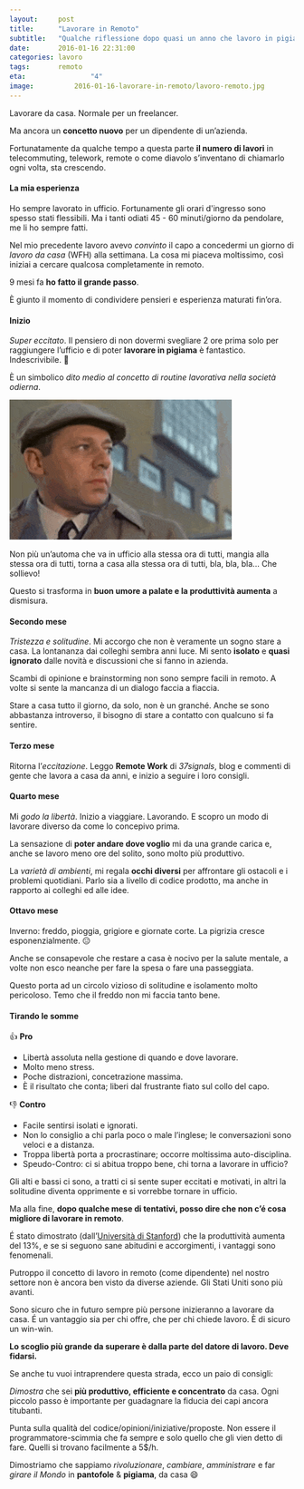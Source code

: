```yaml
---
layout:     post
title:      "Lavorare in Remoto"
subtitle:   "Qualche riflessione dopo quasi un anno che lavoro in pigiama"
date:       2016-01-16 22:31:00
categories: lavoro
tags:       remoto
eta: 				"4"
image: 			2016-01-16-lavorare-in-remoto/lavoro-remoto.jpg
---
```


Lavorare da casa.
Normale per un freelancer.

Ma ancora un **concetto nuovo** per un dipendente di un’azienda. 

Fortunatamente da qualche tempo a questa parte **il numero di lavori** in telecommuting, telework, remote o come diavolo s’inventano di chiamarlo ogni volta, sta crescendo. 


#### La mia esperienza

Ho sempre lavorato in ufficio. Fortunamente gli orari d'ingresso sono spesso stati flessibili. Ma i tanti odiati 45 - 60 minuti/giorno da pendolare, me li ho sempre fatti.

Nel mio precedente lavoro avevo _convinto_ il capo a concedermi un giorno di *lavoro da casa* (WFH) alla settimana. La cosa mi piaceva moltissimo, così iniziai a cercare qualcosa completamente in remoto.

9 mesi fa **ho fatto il grande passo**. 

È giunto il momento di condividere pensieri e esperienza maturati fin’ora.


#### Inizio
*Super eccitato*. Il pensiero di non dovermi svegliare 2 ore prima solo per raggiungere l’ufficio e di poter **lavorare in pigiama** è fantastico. Indescrivibile. 🙌

È un simbolico *dito medio al concetto di routine lavorativa nella società odierna*.

  
!["Fantozzi prende l’autobus al volo"](/assets/article_images/2016-01-16-lavorare-in-remoto/01-STATIC-fantozzi.gif)


Non più un’automa che va in ufficio alla stessa ora di tutti, mangia alla stessa ora di tutti, torna a casa alla stessa ora di tutti, bla, bla, bla... Che sollievo!

Questo si trasforma in **buon umore a palate e la produttività aumenta** a dismisura.

#### Secondo mese
*Tristezza e solitudine*. Mi accorgo che non è veramente un sogno stare a casa. La lontananza dai colleghi sembra anni luce. Mi sento **isolato** e **quasi ignorato** dalle novità e discussioni che si fanno in azienda.

Scambi di opinione e brainstorming non sono sempre facili in remoto. A volte si sente la mancanza di un dialogo faccia a fiaccia.

Stare a casa tutto il giorno, da solo, non è un granché. Anche se sono abbastanza introverso, il bisogno di stare a contatto con qualcuno si fa sentire.

#### Terzo mese
Ritorna l’*eccitazione*.
Leggo **Remote Work** di *37signals*, blog e commenti di gente che lavora a casa da anni, e inizio a seguire i loro consigli.

#### Quarto mese
Mi *godo la libertà*.
Inizio a viaggiare. Lavorando. E scopro un modo di lavorare diverso da come lo concepivo prima.

La sensazione di **poter andare dove voglio** mi da una grande carica e, anche se lavoro meno ore del solito, sono molto più produttivo.

La _varietà di ambienti_, mi regala **occhi diversi** per affrontare gli ostacoli e i problemi quotidiani. Parlo sia a livello di codice prodotto, ma anche in rapporto ai colleghi ed alle idee.

#### Ottavo mese
Inverno: freddo, pioggia, grigiore e giornate corte. La pigrizia cresce esponenzialmente. 😑

Anche se consapevole che restare a casa è nocivo per la salute mentale, a volte non esco neanche per fare la spesa o fare una passeggiata.

Questo porta ad un circolo vizioso di solitudine e isolamento molto pericoloso. Temo che il freddo non mi faccia tanto bene.


#### Tirando le somme

👍
**Pro**


- Libertà assoluta nella gestione di quando e dove lavorare.
- Molto meno stress.
- Poche distrazioni, concetrazione massima.
- È il risultato che conta; liberi dal frustrante fiato sul collo del capo.


👎
**Contro**

- Facile sentirsi isolati e ignorati.
- Non lo consiglio a chi parla poco o male l’inglese; le conversazioni sono veloci e a distanza.
- Troppa libertà porta a procrastinare; occorre moltissima auto-disciplina.
- Speudo-Contro: ci si abitua troppo bene, chi torna a lavorare in ufficio?



Gli alti e bassi ci sono, a tratti ci si sente super eccitati e motivati, in altri la solitudine diventa opprimente e si vorrebbe tornare in ufficio.

Ma alla fine, **dopo qualche mese di tentativi, posso dire che non c’é cosa migliore di lavorare in remoto**.

É stato dimostrato (dall’[Università di Stanford](https://web.stanford.edu/~nbloom/WFH.pdf)) che la produttività aumenta del 13%, e se si seguono sane abitudini e accorgimenti, i vantaggi sono fenomenali.

Putroppo il concetto di lavoro in remoto (come dipendente) nel nostro settore non è ancora ben visto da diverse aziende. Gli Stati Uniti sono più avanti.

Sono sicuro che in futuro sempre più persone inizieranno a lavorare da casa. 
É un vantaggio sia per chi offre, che per chi chiede lavoro. È di sicuro un win-win.

**Lo scoglio più grande da superare è dalla parte del datore di lavoro. Deve fidarsi.**

Se anche tu vuoi intraprendere questa strada, ecco un paio di consigli:

*Dimostra* che sei **più produttivo, efficiente e concentrato** da casa. Ogni piccolo passo è importante per guadagnare la fiducia dei capi ancora titubanti.

Punta sulla qualità del codice/opinioni/iniziative/proposte. Non essere il programmatore-scimmia che fa sempre e solo quello che gli vien detto di fare. Quelli si trovano facilmente a 5$/h.

Dimostriamo che sappiamo _rivoluzionare_, _cambiare_, _amministrare_ e far _girare il Mondo_ in __pantofole__ &amp; __pigiama__, da casa 😄
